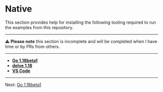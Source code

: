 # Native

This section provides help for installing the following tooling required to run the examples from this repository.

---

:warning: **Please note** this section is incomplete and will be completed when I have time or by PRs from others.

---

* [**Go 1.18beta1**](./01-go1.18beta1.md)
* [**delve 1.18**](./02-delve.md)
* [**VS Code**](./03-vs-code.md)

---

Next: [Go 1.18beta1](./01-go1.18beta1.md)
